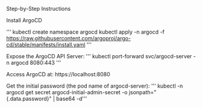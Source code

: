 Step-by-Step Instructions

Install ArgoCD

'''
kubectl create namespace argocd
kubectl apply -n argocd -f https://raw.githubusercontent.com/argoproj/argo-cd/stable/manifests/install.yaml
'''

Expose the ArgoCD API Server:
''' kubectl port-forward svc/argocd-server -n argocd 8080:443 ''' 

Access ArgoCD at: https://localhost:8080


Get the initial password (the pod name of argocd-server):
''' kubectl -n argocd get secret argocd-initial-admin-secret -o jsonpath="{.data.password}" | base64 -d'''